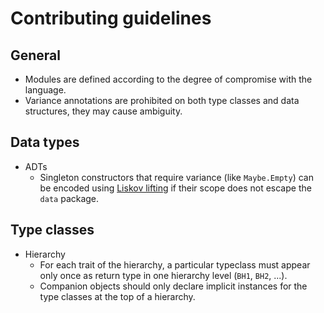 Contributing guidelines
==

General
--
- Modules are defined according to the degree of compromise with the language.
- Variance annotations are prohibited on both type classes and data structures, they may cause ambiguity.

Data types
--

- ADTs
  - Singleton constructors that require variance (like `Maybe.Empty`) can be encoded using [Liskov lifting](http://typelevel.org/blog/2014/03/09/liskov_lifting.html) if their scope does not escape the `data` package.

Type classes
--

 - Hierarchy
	 - For each trait of the hierarchy, a particular typeclass must appear only once as return type in one hierarchy level (`BH1`, `BH2`, ...).
	 - Companion objects should only declare implicit instances for the type classes at the top of a hierarchy. 


